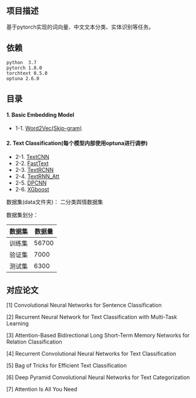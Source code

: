 ## 项目描述
基于pytorch实现的词向量、中文文本分类、实体识别等任务。 

## 依赖
```
python  3.7
pytorch 1.8.0
torchtext 0.5.0
optuna 2.6.0
```

## 目录

#### 1. Basic Embedding Model

- 1-1. [Word2Vec(Skip-gram)](1-1.Word2Vec)

#### 2. Text Classification(每个模型内部使用optuna进行调参) 

- 2-1. [TextCNN](2-1.TextCNN)
- 2-2. [FastText](2-2.FastText)
- 2-3. [TextRCNN](2-3.TextRCNN)
- 2-4. [TextRNN_Att](2-4.TextRNN_Att)
- 2-5. [DPCNN](2-5.DPCNN)
- 2-6. [XGboost](2-6.XGboost)
  
数据集(data文件夹)： 二分类舆情数据集

数据集划分：

数据集|数据量
--|--
训练集|56700
验证集|7000
测试集|6300

## 对应论文

[1] Convolutional Neural Networks for Sentence Classification

[2] Recurrent Neural Network for Text Classification with Multi-Task Learning

[3] Attention-Based Bidirectional Long Short-Term Memory Networks for Relation Classification

[4] Recurrent Convolutional Neural Networks for Text Classification

[5] Bag of Tricks for Efficient Text Classification

[6] Deep Pyramid Convolutional Neural Networks for Text Categorization

[7] Attention Is All You Need
